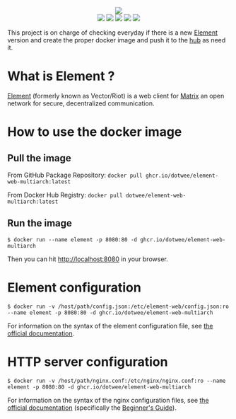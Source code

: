 <p align="center">
    <a href="https://element.io/"><img src="https://element.io/images/logo-ele-secondary.svg"/></a>
    </br>
    <a href="https://github.com/dotwee/docker-element-web-multiarch/blob/master/LICENSE"><img src="https://badgen.net/github/license/dotwee/docker-element-web-multiarch?color=cyan"/></a>
     <a href="https://cloud.docker.com/u/dotwee/repository/docker/dotwee/element-web-multiarch"><img src="https://badgen.net/docker/size/dotwee/element-web-multiarch?icon=docker&label=size"/></a>
    <a href="https://cloud.docker.com/u/dotwee/repository/docker/dotwee/element-web-multiarch"><img src="https://badgen.net/docker/pulls/dotwee/element-web-multiarch?icon=docker&label=pulls"/></a>
    <a href="https://cloud.docker.com/u/dotwee/repository/docker/dotwee/element-web-multiarch"><img src="https://badgen.net/docker/stars/dotwee/element-web-multiarch?icon=docker&label=stars"/></a>
    <a href="https://github.com/dotwee/docker-element-web-multiarch/actions?query=workflow%3Abuild-docker"><img src="https://github.com/dotwee/docker-element-web-multiarch/workflows/build-docker/badge.svg"/></a>
</p>

This project is on charge of checking everyday if there is a new [Element](https://element.io/) version and create the proper docker image and push it to the [hub](https://hub.docker.com/r/dotwee/element-web-multiarch/) as need it.

# What is Element ? #
[Element](https://element.io/features) (formerly known as Vector/Riot) is a web client for [Matrix](https://matrix.org) an open network for secure, decentralized communication.

# How to use the docker image #

## Pull the image ##

From GitHub Package Repository: `docker pull ghcr.io/dotwee/element-web-multiarch:latest`

From Docker Hub Registry: `docker pull dotwee/element-web-multiarch:latest`

## Run the image ##

```
$ docker run --name element -p 8080:80 -d ghcr.io/dotwee/element-web-multiarch
```
Then you can hit [http://localhost:8080](http://localhost:8080) in your browser.

# Element configuration #
```
$ docker run -v /host/path/config.json:/etc/element-web/config.json:ro --name element -p 8080:80 -d ghcr.io/dotwee/element-web-multiarch
```
For information on the syntax of the element configuration file, see [the official documentation](https://github.com/vector-im/element-web#configjson).

# HTTP server configuration #
```
$ docker run -v /host/path/nginx.conf:/etc/nginx/nginx.conf:ro --name element -p 8080:80 -d ghcr.io/dotwee/element-web-multiarch
```
For information on the syntax of the nginx configuration files, see [the official documentation](http://nginx.org/en/docs/) (specifically the [Beginner's Guide](http://nginx.org/en/docs/beginners_guide.html#conf_structure)).

